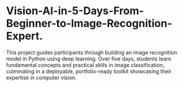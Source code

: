 # Vision-AI-in-5-Days-From-Beginner-to-Image-Recognition-Expert.
This project guides participants through building an image recognition model in Python using deep learning. Over five days, students learn fundamental concepts and practical skills in image classification, culminating in a deployable, portfolio-ready toolkit showcasing their expertise in computer vision.
